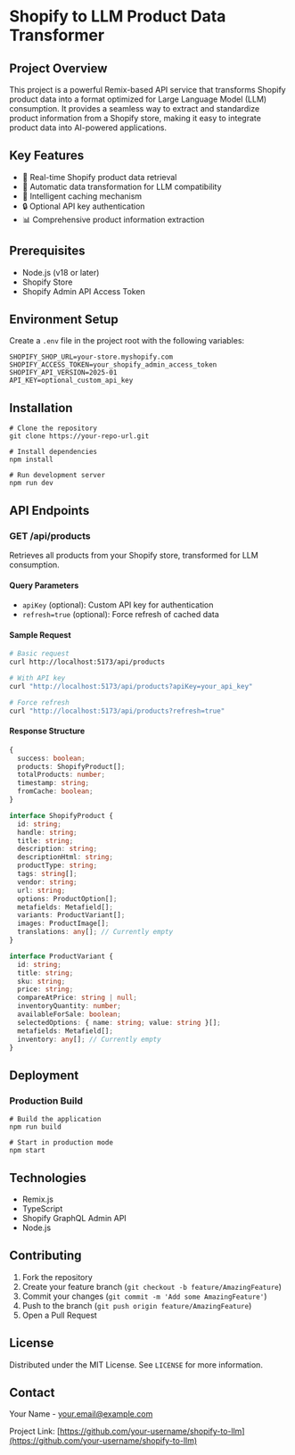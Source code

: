 # Shopify to LLM Product Data Transformer

## Project Overview

This project is a powerful Remix-based API service that transforms Shopify product data into a format optimized for Large Language Model (LLM) consumption. It provides a seamless way to extract and standardize product information from a Shopify store, making it easy to integrate product data into AI-powered applications.

## Key Features

- 🚀 Real-time Shopify product data retrieval
- 🔄 Automatic data transformation for LLM compatibility
- 💾 Intelligent caching mechanism
- 🔒 Optional API key authentication
- 📊 Comprehensive product information extraction

## Prerequisites

- Node.js (v18 or later)
- Shopify Store
- Shopify Admin API Access Token

## Environment Setup

Create a `.env` file in the project root with the following variables:
```
SHOPIFY_SHOP_URL=your-store.myshopify.com
SHOPIFY_ACCESS_TOKEN=your_shopify_admin_access_token
SHOPIFY_API_VERSION=2025-01
API_KEY=optional_custom_api_key
```

## Installation

```shellscript
# Clone the repository
git clone https://your-repo-url.git

# Install dependencies
npm install

# Run development server
npm run dev
```

## API Endpoints

### GET /api/products

Retrieves all products from your Shopify store, transformed for LLM consumption.

#### Query Parameters
- `apiKey` (optional): Custom API key for authentication
- `refresh=true` (optional): Force refresh of cached data

#### Sample Request
```bash
# Basic request
curl http://localhost:5173/api/products

# With API key
curl "http://localhost:5173/api/products?apiKey=your_api_key"

# Force refresh
curl "http://localhost:5173/api/products?refresh=true"
```

#### Response Structure
```typescript
{
  success: boolean;
  products: ShopifyProduct[];
  totalProducts: number;
  timestamp: string;
  fromCache: boolean;
}

interface ShopifyProduct {
  id: string;
  handle: string;
  title: string;
  description: string;
  descriptionHtml: string;
  productType: string;
  tags: string[];
  vendor: string;
  url: string;
  options: ProductOption[];
  metafields: Metafield[];
  variants: ProductVariant[];
  images: ProductImage[];
  translations: any[]; // Currently empty
}

interface ProductVariant {
  id: string;
  title: string;
  sku: string;
  price: string;
  compareAtPrice: string | null;
  inventoryQuantity: number;
  availableForSale: boolean;
  selectedOptions: { name: string; value: string }[];
  metafields: Metafield[];
  inventory: any[]; // Currently empty
}
```

## Deployment

### Production Build

```shellscript
# Build the application
npm run build

# Start in production mode
npm start
```

## Technologies

- Remix.js
- TypeScript
- Shopify GraphQL Admin API
- Node.js

## Contributing

1. Fork the repository
2. Create your feature branch (`git checkout -b feature/AmazingFeature`)
3. Commit your changes (`git commit -m 'Add some AmazingFeature'`)
4. Push to the branch (`git push origin feature/AmazingFeature`)
5. Open a Pull Request

## License

Distributed under the MIT License. See `LICENSE` for more information.

## Contact

Your Name - your.email@example.com

Project Link: [https://github.com/your-username/shopify-to-llm](https://github.com/your-username/shopify-to-llm)
